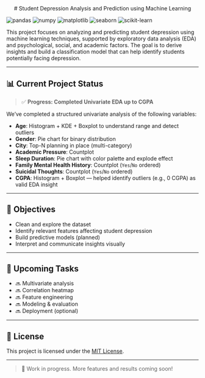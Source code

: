 <div align='center'>
# Student Depression Analysis and Prediction using Machine Learning
</div>

![pandas](https://img.shields.io/badge/pandas-%23150458.svg?style=for-the-badge&logo=pandas&logoColor=white)
![numpy](https://img.shields.io/badge/numpy-%23013243.svg?style=for-the-badge&logo=numpy&logoColor=white)
![matplotlib](https://img.shields.io/badge/matplotlib-%23007ACC.svg?style=for-the-badge&logo=matplotlib&logoColor=white)
![seaborn](https://img.shields.io/badge/seaborn-%2300CED1.svg?style=for-the-badge&logo=seaborn&logoColor=white)
![scikit-learn](https://img.shields.io/badge/scikit--learn-%23F7931E.svg?style=for-the-badge&logo=scikit-learn&logoColor=white)

This project focuses on analyzing and predicting student depression using machine learning techniques, supported by exploratory data analysis (EDA) and psychological, social, and academic factors. The goal is to derive insights and build a classification model that can help identify students potentially facing depression.

---

## 📊 Current Project Status

> ✅ **Progress: Completed Univariate EDA up to CGPA**

We’ve completed a structured univariate analysis of the following variables:

- **Age**: Histogram + KDE + Boxplot to understand range and detect outliers  
- **Gender**: Pie chart for binary distribution  
- **City**: Top-N planning in place (multi-category)  
- **Academic Pressure**: Countplot  
- **Sleep Duration**: Pie chart with color palette and explode effect  
- **Family Mental Health History**: Countplot (`Yes`/`No` ordered)  
- **Suicidal Thoughts**: Countplot (`Yes`/`No` ordered)  
- **CGPA**: Histogram + Boxplot — helped identify outliers (e.g., 0 CGPA) as valid EDA insight

---

## 📌 Objectives

- Clean and explore the dataset
- Identify relevant features affecting student depression
- Build predictive models (planned)
- Interpret and communicate insights visually

---

## 🧠 Upcoming Tasks

- 🔜 Multivariate analysis  
- 🔜 Correlation heatmap  
- 🔜 Feature engineering  
- 🔜 Modeling & evaluation  
- 🔜 Deployment (optional)

---

## 📜 License

This project is licensed under the [MIT License](./LICENSE).

---

> 🚧 Work in progress. More features and results coming soon!
